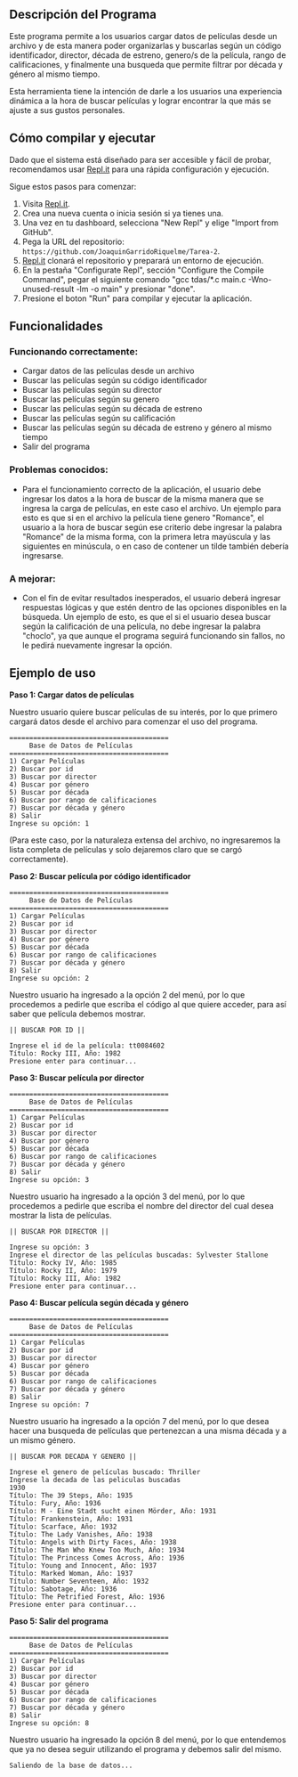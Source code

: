 ## Descripción del Programa

Este programa permite a los usuarios cargar datos de películas desde un archivo y de esta manera poder organizarlas y buscarlas según un código identificador, director, década de estreno, genero/s de la película, rango de calificaciones, y finalmente una busqueda que permite filtrar por década y género al mismo tiempo.

Esta herramienta tiene la intención de darle a los usuarios una experiencia dinámica a la hora de buscar películas y lograr encontrar la que más se ajuste a sus gustos personales.

## Cómo compilar y ejecutar

Dado que el sistema está diseñado para ser accesible y fácil de probar, recomendamos usar [Repl.it](http://repl.it/) para una rápida configuración y ejecución. 

Sigue estos pasos para comenzar:

1. Visita [Repl.it](https://repl.it/).
2. Crea una nueva cuenta o inicia sesión si ya tienes una.
3. Una vez en tu dashboard, selecciona "New Repl" y elige "Import from GitHub".
4. Pega la URL del repositorio: `https://github.com/JoaquinGarridoRiquelme/Tarea-2`.
5. [Repl.it](http://repl.it/) clonará el repositorio y preparará un entorno de ejecución.
6. En la pestaña "Configurate Repl", sección "Configure the Compile Command", pegar el siguiente comando "gcc tdas/*.c main.c -Wno-unused-result -lm -o main" y presionar "done".
7. Presione el boton "Run" para compilar y ejecutar la aplicación.

## Funcionalidades

### Funcionando correctamente:

- Cargar datos de las películas desde un archivo
- Buscar las películas según su código identificador
- Buscar las películas según su director
- Buscar las películas según su genero
- Buscar las películas según su década de estreno
- Buscar las películas según su calificación
- Buscar las películas según su década de estreno y género al mismo tiempo
- Salir del programa

### Problemas conocidos:

- Para el funcionamiento correcto de la aplicación, el usuario debe ingresar los datos a la hora de
  buscar de la misma manera que se ingresa la carga de películas, en este caso el archivo. Un ejemplo
  para esto es que si en el archivo la película tiene genero "Romance", el usuario a la hora de buscar
  según ese criterio debe ingresar la palabra "Romance" de la misma forma, con la primera letra mayúscula
  y las siguientes en minúscula, o en caso de contener un tilde también debería ingresarse.


### A mejorar:

- Con el fin de evitar resultados inesperados, el usuario deberá ingresar respuestas lógicas y que estén dentro de las opciones disponibles en la búsqueda. Un ejemplo de esto, es que el si el usuario desea buscar según la calificación de una película, no debe ingresar la palabra "choclo", ya que aunque el programa seguirá funcionando sin fallos, no le pedirá nuevamente ingresar la opción.

## Ejemplo de uso

**Paso 1: Cargar datos de películas**

Nuestro usuario quiere buscar películas de su interés, por lo que primero cargará datos desde el archivo para comenzar el uso del programa.
````
========================================
     Base de Datos de Películas
========================================
1) Cargar Películas
2) Buscar por id
3) Buscar por director
4) Buscar por género
5) Buscar por década
6) Buscar por rango de calificaciones
7) Buscar por década y género
8) Salir
Ingrese su opción: 1
````


(Para este caso, por la naturaleza extensa del archivo, no ingresaremos la lista completa de películas y solo dejaremos claro que se cargó correctamente).

**Paso 2: Buscar película por código identificador**
````
========================================
     Base de Datos de Películas
========================================
1) Cargar Películas
2) Buscar por id
3) Buscar por director
4) Buscar por género
5) Buscar por década
6) Buscar por rango de calificaciones
7) Buscar por década y género
8) Salir
Ingrese su opción: 2
````

Nuestro usuario ha ingresado a la opción 2 del menú, por lo que procedemos a pedirle que escriba el código al que quiere acceder, para así saber que película debemos mostrar.

````
|| BUSCAR POR ID ||

Ingrese el id de la película: tt0084602
Título: Rocky III, Año: 1982
Presione enter para continuar...
````

**Paso 3: Buscar película por director**

````
========================================
     Base de Datos de Películas
========================================
1) Cargar Películas
2) Buscar por id
3) Buscar por director
4) Buscar por género
5) Buscar por década
6) Buscar por rango de calificaciones
7) Buscar por década y género
8) Salir
Ingrese su opción: 3
````
Nuestro usuario ha ingresado a la opción 3 del menú, por lo que procedemos a pedirle que escriba el nombre del director del cual desea mostrar la lista de películas.

````
|| BUSCAR POR DIRECTOR ||

Ingrese su opción: 3
Ingrese el director de las películas buscadas: Sylvester Stallone
Título: Rocky IV, Año: 1985
Título: Rocky II, Año: 1979
Título: Rocky III, Año: 1982
Presione enter para continuar...
````

**Paso 4: Buscar película según década y género**

````
========================================
     Base de Datos de Películas
========================================
1) Cargar Películas
2) Buscar por id
3) Buscar por director
4) Buscar por género
5) Buscar por década
6) Buscar por rango de calificaciones
7) Buscar por década y género
8) Salir
Ingrese su opción: 7
````

Nuestro usuario ha ingresado a la opción 7 del menú, por lo que desea hacer una busqueda de películas que pertenezcan a una misma década y a un mismo género.

````
|| BUSCAR POR DECADA Y GENERO ||

Ingrese el genero de películas buscado: Thriller
Ingrese la decada de las peliculas buscadas
1930
Título: The 39 Steps, Año: 1935
Título: Fury, Año: 1936
Título: M - Eine Stadt sucht einen Mörder, Año: 1931
Título: Frankenstein, Año: 1931
Título: Scarface, Año: 1932
Título: The Lady Vanishes, Año: 1938
Título: Angels with Dirty Faces, Año: 1938
Título: The Man Who Knew Too Much, Año: 1934
Título: The Princess Comes Across, Año: 1936
Título: Young and Innocent, Año: 1937
Título: Marked Woman, Año: 1937
Título: Number Seventeen, Año: 1932
Título: Sabotage, Año: 1936
Título: The Petrified Forest, Año: 1936
Presione enter para continuar...
````

**Paso 5: Salir del programa**

````
========================================
     Base de Datos de Películas
========================================
1) Cargar Películas
2) Buscar por id
3) Buscar por director
4) Buscar por género
5) Buscar por década
6) Buscar por rango de calificaciones
7) Buscar por década y género
8) Salir
Ingrese su opción: 8
````

Nuestro usuario ha ingresado la opción 8 del menú, por lo que entendemos que ya no desea seguir utilizando el programa y debemos salir del mismo.

````
Saliendo de la base de datos...
````
